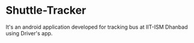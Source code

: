 # Shuttle-Tracker

It's an android application developed for tracking bus at IIT-ISM Dhanbad using Driver's app.
